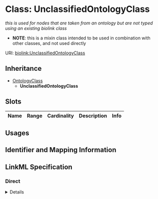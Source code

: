 # Class: UnclassifiedOntologyClass
_this is used for nodes that are taken from an ontology but are not typed using an existing biolink class_




* __NOTE__: this is a mixin class intended to be used in combination with other classes, and not used directly


URI: [biolink:UnclassifiedOntologyClass](https://w3id.org/biolink/vocab/UnclassifiedOntologyClass)




## Inheritance

* [OntologyClass](OntologyClass.md)
    * **UnclassifiedOntologyClass**




## Slots

| Name | Range | Cardinality | Description  | Info |
| ---  | --- | --- | --- | --- |


## Usages



## Identifier and Mapping Information









## LinkML Specification

<!-- TODO: investigate https://stackoverflow.com/questions/37606292/how-to-create-tabbed-code-blocks-in-mkdocs-or-sphinx -->

### Direct

<details>
```yaml
name: unclassified ontology class
description: this is used for nodes that are taken from an ontology but are not typed
  using an existing biolink class
in_subset:
- testing
from_schema: https://w3id.org/biolink/biolink-model
is_a: ontology class
mixin: true

```
</details>

### Induced

<details>
```yaml
name: unclassified ontology class
description: this is used for nodes that are taken from an ontology but are not typed
  using an existing biolink class
in_subset:
- testing
from_schema: https://w3id.org/biolink/biolink-model
is_a: ontology class
mixin: true

```
</details>